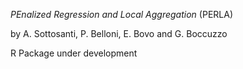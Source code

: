 *PEnalized Regression and Local Aggregation* (PERLA)

by A. Sottosanti, P. Belloni, E. Bovo and G. Boccuzzo

R Package under development
